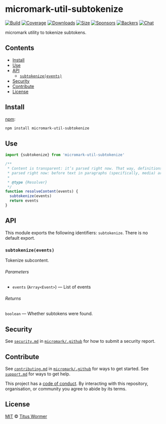 # micromark-util-subtokenize

[![Build][build-badge]][build]
[![Coverage][coverage-badge]][coverage]
[![Downloads][downloads-badge]][downloads]
[![Size][bundle-size-badge]][bundle-size]
[![Sponsors][sponsors-badge]][opencollective]
[![Backers][backers-badge]][opencollective]
[![Chat][chat-badge]][chat]

micromark utility to tokenize subtokens.

## Contents

*   [Install](#install)
*   [Use](#use)
*   [API](#api)
    *   [`subtokenize(events)`](#subtokenizeevents)
*   [Security](#security)
*   [Contribute](#contribute)
*   [License](#license)

## Install

[npm][]:

```sh
npm install micromark-util-subtokenize
```

## Use

```js
import {subtokenize} from 'micromark-util-subtokenize'

/**
 * Content is transparent: it’s parsed right now. That way, definitions are also
 * parsed right now: before text in paragraphs (specifically, media) are parsed.
 *
 * @type {Resolver}
 */
function resolveContent(events) {
  subtokenize(events)
  return events
}
```

## API

This module exports the following identifiers: `subtokenize`.
There is no default export.

### `subtokenize(events)`

Tokenize subcontent.

###### Parameters

*   `events` (`Array<Event>`) — List of events

###### Returns

`boolean` — Whether subtokens were found.

## Security

See [`security.md`][securitymd] in [`micromark/.github`][health] for how to
submit a security report.

## Contribute

See [`contributing.md`][contributing] in [`micromark/.github`][health] for ways
to get started.
See [`support.md`][support] for ways to get help.

This project has a [code of conduct][coc].
By interacting with this repository, organisation, or community you agree to
abide by its terms.

## License

[MIT][license] © [Titus Wormer][author]

<!-- Definitions -->

[build-badge]: https://github.com/micromark/micromark/workflows/main/badge.svg

[build]: https://github.com/micromark/micromark/actions

[coverage-badge]: https://img.shields.io/codecov/c/github/micromark/micromark.svg

[coverage]: https://codecov.io/github/micromark/micromark

[downloads-badge]: https://img.shields.io/npm/dm/micromark-util-subtokenize.svg

[downloads]: https://www.npmjs.com/package/micromark-util-subtokenize

[bundle-size-badge]: https://img.shields.io/bundlephobia/minzip/micromark-util-subtokenize.svg

[bundle-size]: https://bundlephobia.com/result?p=micromark-util-subtokenize

[sponsors-badge]: https://opencollective.com/unified/sponsors/badge.svg

[backers-badge]: https://opencollective.com/unified/backers/badge.svg

[opencollective]: https://opencollective.com/unified

[npm]: https://docs.npmjs.com/cli/install

[chat-badge]: https://img.shields.io/badge/chat-discussions-success.svg

[chat]: https://github.com/micromark/micromark/discussions

[license]: https://github.com/micromark/micromark/blob/main/license

[author]: https://wooorm.com

[health]: https://github.com/micromark/.github

[securitymd]: https://github.com/micromark/.github/blob/HEAD/security.md

[contributing]: https://github.com/micromark/.github/blob/HEAD/contributing.md

[support]: https://github.com/micromark/.github/blob/HEAD/support.md

[coc]: https://github.com/micromark/.github/blob/HEAD/code-of-conduct.md
